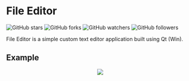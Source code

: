 # File Editor

![GitHub stars](https://img.shields.io/github/stars/imitatehappiness/QtFileEditor?style=social)
![GitHub forks](https://img.shields.io/github/forks/imitatehappiness/QtFileEditor?style=social)
![GitHub watchers](https://img.shields.io/github/watchers/imitatehappiness/QtFileEditor?style=social)
![GitHub followers](https://img.shields.io/github/followers/imitatehappiness?style=social)

File Editor is a simple custom text editor application built using Qt (Win).

## Example

<div align="center">
  <img src="https://github.com/user-attachments/assets/ddca276b-b655-45dc-8911-0e2ff9d4d4e9"/>
<div/>

